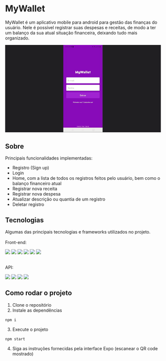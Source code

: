 # MyWallet

MyWallet é um aplicativo mobile para android para gestão das finanças do usuário. Nele é possível registrar suas despesas e receitas, de modo a ter um balanço da sua atual situação financeira, deixando tudo mais organizado.

<img src="./assets/MyWallet-presentation.gif" />

## Sobre

Principais funcionalidades implementadas:

- Registro (Sign up)
- Login
- Home, com a lista de todos os registros feitos pelo usuário, bem como o balanço financeiro atual
- Registrar nova receita
- Registrar nova despesa
- Atualizar descrição ou quantia de um registro
- Deletar registro

## Tecnologias

Algumas das principais tecnologias e frameworks utilizados no projeto.<br/><br/>
Front-end:<br/>

<div>
    <img src="https://img.shields.io/badge/React_Native-20232A?style=for-the-badge&logo=react&logoColor=61DAFB" height="22px" />
    <img src="https://img.shields.io/badge/TypeScript-007ACC?style=for-the-badge&logo=typescript&logoColor=white" height="22px" />
    <img src="https://img.shields.io/badge/Expo-1B1F23?style=for-the-badge&logo=expo&logoColor=white" height="22px" />
    <img src="https://img.shields.io/badge/axios%20-%2320232a.svg?&style=for-the-badge&color=informational" height="22px" />
    <img src="https://img.shields.io/badge/React_Router-CA4245?style=for-the-badge&logo=react-router&logoColor=white" height="22px" />
    <img src="https://img.shields.io/badge/Redux-593D88?style=for-the-badge&logo=redux&logoColor=white" height="22px" />
</div>

<br/>API:<br/>

<div>
    <img src="https://img.shields.io/badge/C%23-239120?style=for-the-badge&logo=c-sharp&logoColor=white" height="22px"/>
    <img src="https://img.shields.io/badge/.NET-512BD4?style=for-the-badge&logo=dotnet&logoColor=white" height="22px" />
    <img src="https://img.shields.io/badge/PostgreSQL-316192?style=for-the-badge&logo=postgresql&logoColor=white" height="22px" />
    <img src="https://img.shields.io/badge/Docker-2CA5E0?style=for-the-badge&logo=docker&logoColor=white" height="22px" />
</div>

## Como rodar o projeto

1. Clone o repositório
2. Instale as dependências

```bash
npm i
```

3. Execute o projeto

```bash
npm start
```

4. Siga as instruções fornecidas pela interface Expo (escanear o QR code mostrado) 
